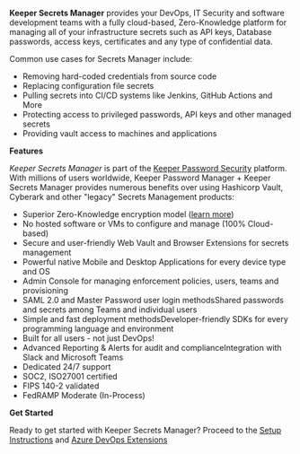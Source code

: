 **Keeper Secrets Manager** provides your DevOps, IT Security and software development teams with a fully cloud-based, 
Zero-Knowledge platform for managing all of your infrastructure secrets such as API keys, Database passwords, access 
keys, certificates and any type of confidential data.

Common use cases for Secrets Manager include:
  - Removing hard-coded credentials from source code
  - Replacing configuration file secrets
  - Pulling secrets into CI/CD systems like Jenkins, GitHub Actions and More
  - Protecting access to privileged passwords, API keys and other managed secrets
  - Providing vault access to machines and applications

**Features**

*Keeper Secrets Manager* is part of the [Keeper Password Security](https://keepersecurity.com/) platform. With millions 
of users worldwide, Keeper Password Manager + Keeper Secrets Manager provides numerous benefits over using Hashicorp 
Vault, Cyberark and other "legacy" Secrets Management products:

  - Superior Zero-Knowledge encryption model ([learn more](https://docs.keeper.io/enterprise-guide/keeper-encryption-model))
  - No hosted software or VMs to configure and manage (100% Cloud-based)
  - Secure and user-friendly Web Vault and Browser Extensions for secrets management
  - Powerful native Mobile and Desktop Applications for every device type and OS
  - Admin Console for managing enforcement policies, users, teams and provisioning
  - SAML 2.0 and Master Password user login methodsShared passwords and secrets among Teams and individual users
  - Simple and fast deployment methodsDeveloper-friendly SDKs for every programming language and environment
  - Built for all users - not just DevOps!
  - Advanced Reporting & Alerts for audit and complianceIntegration with Slack and Microsoft Teams
  - Dedicated 24/7 support
  - SOC2, ISO27001 certified
  - FIPS 140-2 validated
  - FedRAMP Moderate (In-Process)

**Get Started**

Ready to get started with Keeper Secrets Manager? Proceed to the [Setup Instructions](https://docs.keeper.io/secrets-manager/secrets-manager/quick-start-guide) and [Azure DevOps Extensions](https://docs.keeper.io/secrets-manager/secrets-manager/integrations/azure-devops-plugin)